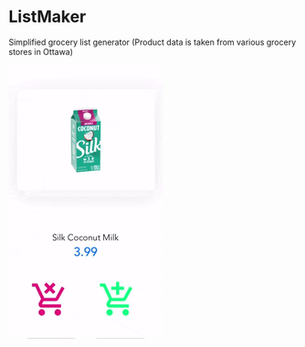 # ListMaker
Simplified grocery list generator
(Product data is taken from various grocery stores in Ottawa)

![](v1.gif)
